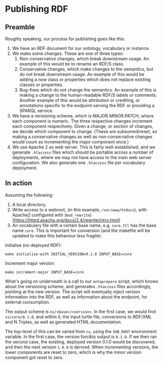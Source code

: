# Publishing RDF

## Preamble

Roughly speaking, our process for publishing goes like this:

1. We have an RDF document for our ontology, vocabulary or instance.
2. We make some changes. These are one of three types:
   1. Non-conservative changes, which break downstream usage. An example of this would be to rename an RDF/S class.
   2. Conservative changes, which make changes to the semantics, but do not break downstream usage. An example of this would be adding a *new* class or properties which does not replace existing classes or properties.
   3. Bug-fixes which do not change the semantics. An example of this is making a change to the human-readable RDF/S labels or comments. Another example of this would be attribution or crediting, or annotations specific to the endpoint serving the RDF or providing a SPARQL service.
3. We have a versioning scheme, which is MAJOR.MINOR.PATCH, where each component is numeric. The three respective changes increment each component respectively. Given a change, or section of changes, we decide which component to change. (These are subsumed/reset, so making a conservative changes as well as non-conservative changes would count as incrementing the major component once.)
4. We use Apache 2 as web server. This is fairly well-established, and we generate `.htaccess` files which should be portable across a number of deployments, where we may not have access to the main web server configuration. We also generate one `.htaccess` file per vocabulary deployment.

## In action

Assuming the following:

1. A local directory.
2. Write access to a webroot, (in this example, `/var/www/htdocs`), with Apache2 configured with (`mod_rewrite`)[https://httpd.apache.org/docs/2.4/rewrite/intro.html]
3. An vocabulary file with a certain base name, e.g. `core.ttl` has the base name `core`. This is important for conversion (and the makefile will be updated to make this behaviour less fragile).

Initialise (no deployed RDF):

	make initialise-with INITIAL_VERSION=0.1.0 INPUT_BASE=core
		
Increment major version:

	make increment-major INPUT_BASE=core

What's going on underneath is a call to our `ontoprepare` script, which knows about the versioning scheme, and generates `.htaccess` files accordingly, pointing at the new version. The script will eventually inject version information into the RDF, as well as information about the endpoint, for external consumption.

The output scheme is `ns/<base>/<version>`. In the first case, we would find `ns/core/0.1.0`, and within it, the input turtle file, conversions to RDF/XML and N Triples, as well as generated HTML documentation.

The top-level of this can be varied from `ns`, using the `SUB_ROOT` environment variable. In the first case, the version forcibly output is `0.1.0`. If we then ran the second case, the existing, deployed version 0.1.0 would be discovered, and then the next version `1.0.0` is derived. When incrementing versions, the lower components are reset to zero, which is why the minor version component got reset to zero.
